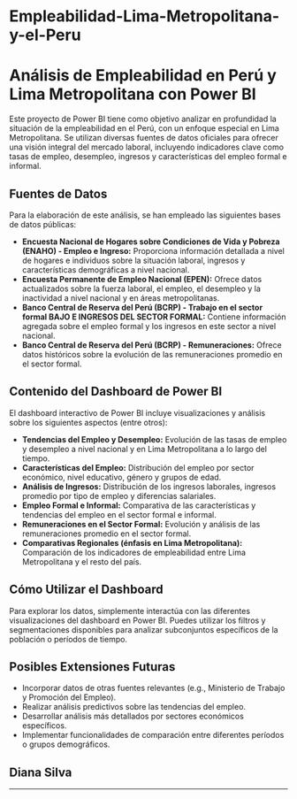 # Empleabilidad-Lima-Metropolitana-y-el-Peru
# Análisis de Empleabilidad en Perú y Lima Metropolitana con Power BI

Este proyecto de Power BI tiene como objetivo analizar en profundidad la situación de la empleabilidad en el Perú, con un enfoque especial en Lima Metropolitana. Se utilizan diversas fuentes de datos oficiales para ofrecer una visión integral del mercado laboral, incluyendo indicadores clave como tasas de empleo, desempleo, ingresos y características del empleo formal e informal.

## Fuentes de Datos

Para la elaboración de este análisis, se han empleado las siguientes bases de datos públicas:

* **Encuesta Nacional de Hogares sobre Condiciones de Vida y Pobreza (ENAHO) - Empleo e Ingreso:** Proporciona información detallada a nivel de hogares e individuos sobre la situación laboral, ingresos y características demográficas a nivel nacional.
* **Encuesta Permanente de Empleo Nacional (EPEN):** Ofrece datos actualizados sobre la fuerza laboral, el empleo, el desempleo y la inactividad a nivel nacional y en áreas metropolitanas.
* **Banco Central de Reserva del Perú (BCRP) - Trabajo en el sector formal BAJO E INGRESOS DEL SECTOR FORMAL:** Contiene información agregada sobre el empleo formal y los ingresos en este sector a nivel nacional.
* **Banco Central de Reserva del Perú (BCRP) - Remuneraciones:** Ofrece datos históricos sobre la evolución de las remuneraciones promedio en el sector formal.

## Contenido del Dashboard de Power BI

El dashboard interactivo de Power BI incluye visualizaciones y análisis sobre los siguientes aspectos (entre otros):

* **Tendencias del Empleo y Desempleo:** Evolución de las tasas de empleo y desempleo a nivel nacional y en Lima Metropolitana a lo largo del tiempo.
* **Características del Empleo:** Distribución del empleo por sector económico, nivel educativo, género y grupos de edad.
* **Análisis de Ingresos:** Distribución de los ingresos laborales, ingresos promedio por tipo de empleo y diferencias salariales.
* **Empleo Formal e Informal:** Comparativa de las características y tendencias del empleo en el sector formal e informal.
* **Remuneraciones en el Sector Formal:** Evolución y análisis de las remuneraciones promedio en el sector formal.
* **Comparativas Regionales (énfasis en Lima Metropolitana):** Comparación de los indicadores de empleabilidad entre Lima Metropolitana y el resto del país.

## Cómo Utilizar el Dashboard

Para explorar los datos, simplemente interactúa con las diferentes visualizaciones del dashboard en Power BI. Puedes utilizar los filtros y segmentaciones disponibles para analizar subconjuntos específicos de la población o períodos de tiempo.

## Posibles Extensiones Futuras

* Incorporar datos de otras fuentes relevantes (e.g., Ministerio de Trabajo y Promoción del Empleo).
* Realizar análisis predictivos sobre las tendencias del empleo.
* Desarrollar análisis más detallados por sectores económicos específicos.
* Implementar funcionalidades de comparación entre diferentes períodos o grupos demográficos.

## Diana Silva
---
